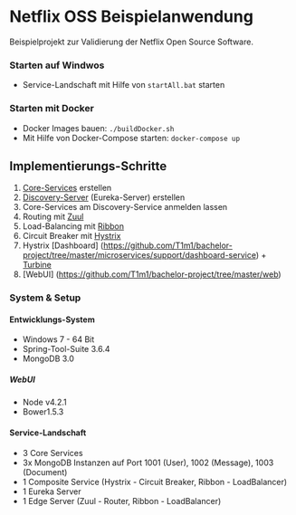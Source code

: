 # Netflix OSS Beispielanwendung

Beispielprojekt zur Validierung der Netflix Open Source Software. 

### Starten auf Windwos
- Service-Landschaft mit Hilfe von ```startAll.bat``` starten

### Starten mit Docker
- Docker Images bauen: ```./buildDocker.sh```
- Mit Hilfe von Docker-Compose starten: ```docker-compose up```


## Implementierungs-Schritte
1. [Core-Services](https://github.com/T1m1/bachelor-project/blob/master/microservices/core/user-service/README.md) erstellen
2. [Discovery-Server](https://github.com/T1m1/bachelor-project/blob/master/microservices/support/discovery-server/README.md) (Eureka-Server) erstellen
3. Core-Services am Discovery-Service anmelden lassen
4. Routing mit [Zuul](https://github.com/T1m1/bachelor-project/tree/master/microservices/support/edge-server/README.md)
5. Load-Balancing mit [Ribbon](https://github.com/T1m1/bachelor-project/tree/master/microservices/composite/mailbox-service#ribbon---client-side-load-balancer)
6. Circuit Breaker mit [Hystrix](https://github.com/T1m1/bachelor-project/tree/master/microservices/composite/mailbox-service#hystrix---circuit-breaker)
7. Hystrix [Dashboard] (https://github.com/T1m1/bachelor-project/tree/master/microservices/support/dashboard-service) + [Turbine](https://github.com/T1m1/netflix-oss-example/tree/master/microservices/support/turbine) 
8. [WebUI] (https://github.com/T1m1/bachelor-project/tree/master/web)


### System & Setup
#### Entwicklungs-System
- Windows 7 - 64 Bit
- Spring-Tool-Suite 3.6.4
- MongoDB 3.0

##### WebUI
- Node v4.2.1
- Bower1.5.3

#### Service-Landschaft
- 3 Core Services
- 3x MongoDB Instanzen auf Port 1001 (User), 1002 (Message), 1003 (Document)
- 1 Composite Service (Hystrix - Circuit Breaker, Ribbon - LoadBalancer)
- 1 Eureka Server
- 1 Edge Server (Zuul - Router, Ribbon - LoadBalancer)




